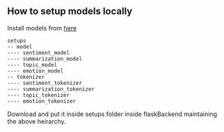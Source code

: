 
## How to setup models locally

Install models from [here](https://drive.google.com/drive/folders/1IeALzCjpz2QxFwes95U3D22Jvua2AUf5?usp=sharing)

```
setups 
-- model 
---- sentiment_model
---- summarization_model
---- topic_model
---- emotion_model
-- tokenizer
---- sentiment_tokenizer
---- summarization_tokenizer
---- topic_tokenizer
---- emotion_tokenizer

```

Download and put it inside setups folder inside flaskBackend maintaining the above heirarchy. 
